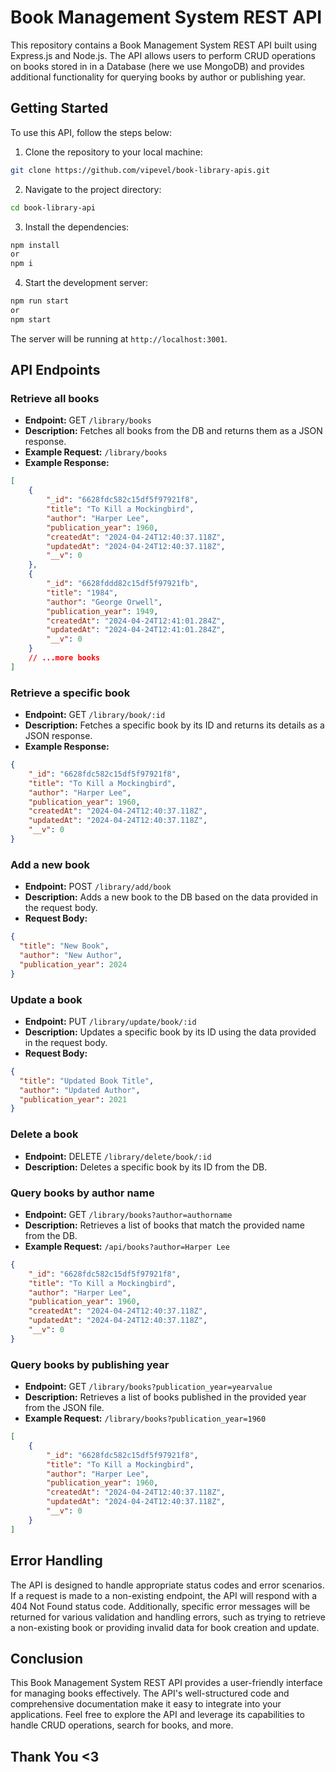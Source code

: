 # Book Management System REST API

This repository contains a Book Management System REST API built using Express.js and Node.js. The API allows users to perform CRUD operations on books stored in in a Database (here we use MongoDB) and provides additional functionality for querying books by author or publishing year.

## Getting Started

To use this API, follow the steps below:

1. Clone the repository to your local machine:

```bash
git clone https://github.com/vipevel/book-library-apis.git
```

2. Navigate to the project directory:

```bash
cd book-library-api
```

3. Install the dependencies:

```bash
npm install
or
npm i
```

4. Start the development server:

```bash
npm run start
or
npm start
```

The server will be running at `http://localhost:3001`.

## API Endpoints

### Retrieve all books

- **Endpoint:** GET `/library/books`
- **Description:** Fetches all books from the DB and returns them as a JSON response.
- **Example Request:** `/library/books`
- **Example Response:**

```json
[
    {
        "_id": "6628fdc582c15df5f97921f8",
        "title": "To Kill a Mockingbird",
        "author": "Harper Lee",
        "publication_year": 1960,
        "createdAt": "2024-04-24T12:40:37.118Z",
        "updatedAt": "2024-04-24T12:40:37.118Z",
        "__v": 0
    },
    {
        "_id": "6628fddd82c15df5f97921fb",
        "title": "1984",
        "author": "George Orwell",
        "publication_year": 1949,
        "createdAt": "2024-04-24T12:41:01.284Z",
        "updatedAt": "2024-04-24T12:41:01.284Z",
        "__v": 0
    }
    // ...more books
]
```

### Retrieve a specific book

- **Endpoint:** GET `/library/book/:id`
- **Description:** Fetches a specific book by its ID and returns its details as a JSON response.
- **Example Response:**

```json
{
    "_id": "6628fdc582c15df5f97921f8",
    "title": "To Kill a Mockingbird",
    "author": "Harper Lee",
    "publication_year": 1960,
    "createdAt": "2024-04-24T12:40:37.118Z",
    "updatedAt": "2024-04-24T12:40:37.118Z",
    "__v": 0
}
```

### Add a new book

- **Endpoint:** POST `/library/add/book`
- **Description:** Adds a new book to the DB based on the data provided in the request body.
- **Request Body:**

```json
{
  "title": "New Book",
  "author": "New Author",
  "publication_year": 2024
}
```

### Update a book

- **Endpoint:** PUT `/library/update/book/:id`
- **Description:** Updates a specific book by its ID using the data provided in the request body.
- **Request Body:**

```json
{
  "title": "Updated Book Title",
  "author": "Updated Author",
  "publication_year": 2021
}
```

### Delete a book

- **Endpoint:** DELETE `/library/delete/book/:id`
- **Description:** Deletes a specific book by its ID from the DB.

### Query books by author name

- **Endpoint:** GET `/library/books?author=authorname`
- **Description:** Retrieves a list of books that match the provided name from the DB.
- **Example Request:** `/api/books?author=Harper Lee`

```json
{
    "_id": "6628fdc582c15df5f97921f8",
    "title": "To Kill a Mockingbird",
    "author": "Harper Lee",
    "publication_year": 1960,
    "createdAt": "2024-04-24T12:40:37.118Z",
    "updatedAt": "2024-04-24T12:40:37.118Z",
    "__v": 0
}
```

### Query books by publishing year

- **Endpoint:** GET `/library/books?publication_year=yearvalue`
- **Description:** Retrieves a list of books published in the provided year from the JSON file.
- **Example Request:** `/library/books?publication_year=1960`

``` json
[
    {
        "_id": "6628fdc582c15df5f97921f8",
        "title": "To Kill a Mockingbird",
        "author": "Harper Lee",
        "publication_year": 1960,
        "createdAt": "2024-04-24T12:40:37.118Z",
        "updatedAt": "2024-04-24T12:40:37.118Z",
        "__v": 0
    }
]
```

## Error Handling

The API is designed to handle appropriate status codes and error scenarios. If a request is made to a non-existing endpoint, the API will respond with a 404 Not Found status code. Additionally, specific error messages will be returned for various validation and handling errors, such as trying to retrieve a non-existing book or providing invalid data for book creation and update.


## Conclusion

This Book Management System REST API provides a user-friendly interface for managing books effectively. The API's well-structured code and comprehensive documentation make it easy to integrate into your applications. Feel free to explore the API and leverage its capabilities to handle CRUD operations, search for books, and more.


## Thank You <3